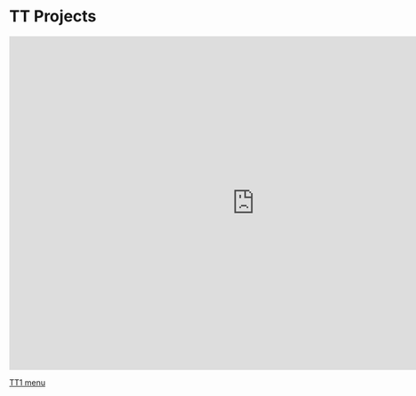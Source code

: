 # TT Projects

<center><iframe frameborder="0" width="175%" height="600px" src="https://replit.com/@GabrielBoudreau/GabrielBoudreaugithubio?lite=true"></iframe></center>  

[TT1 menu](https://replit.com/@GabrielBoudreau/TT1#main.py)  

